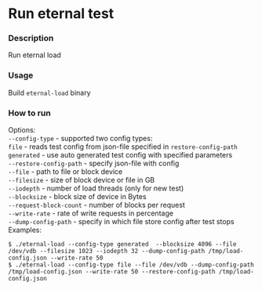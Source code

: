 # Run eternal test

### Description
Run eternal load

### Usage

Build `eternal-load` binary

### How to run
Options:  \
`--config-type` - supported two config types:  \
    `file` - reads test config from json-file specified in `restore-config-path`  \
    `generated` - use auto generated test config with specified parameters  \
`--restore-config-path` - specify json-file with config  \
`--file` - path to file or block device  \
`--filesize` - size of block device or file in GB  \
`--iodepth` - number of load threads (only for new test)  \
`--blocksize` - block size of device in Bytes  \
`--request-block-count` - number of blocks per request  \
`--write-rate` - rate of write requests in percentage  \
`--dump-config-path` - specify in which file store config after test stops  \
Examples:
```(bash)
$ ./eternal-load --config-type generated  --blocksize 4096 --file /dev/vdb --filesize 1023 --iodepth 32 --dump-config-path /tmp/load-config.json --write-rate 50
$ ./eternal-load --config-type file --file /dev/vdb --dump-config-path /tmp/load-config.json --write-rate 50 --restore-config-path /tmp/load-config.json
```
